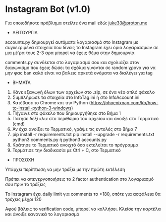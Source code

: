 # Instagram Bot (v1.0)

Για οποιοδήποτε πρόβλημα στείλτε ένα mail εδώ: juke33@proton.me

- ΛΕΙΤΟΥΡΓΙΑ

accounts.py
δημιουργεί αυτόματα λογαριασμό στο Instagram με συγκεκριμένα στοιχεία που δίνεις
το Instagram έχει όριο λογαριασμών σε μια μέ΄ρα τους 2-3 αρα μπορεί να έχεις θέμα στην δημιουργία

comments.py
συνδέεται στο λογαριασμό σου και σχολιάζει στον διαγωνισμό που έχεις δώσει
τα σχόλια γίνονται σε random χρόνο για να μην φας ban
καλό είναι να βαλεις αρκετά ονόματα να διαλέγει για tag

- ΒΗΜΑΤΑ
1. Κάνε εξαγωγή όλων των αρχείων στο .zip, σε ένα νέο απλό φάκελο
2. Συμπλήρωσε τα στοιχεία στο InfoTag.ini ή στο InfoAccount.ini
3. Κατέβασε το Chrome και την Python (https://phoenixnap.com/kb/how-to-install-python-3-windows)
4. Πήγαινε στο φάκελο που δημιουργήθηκε στο Βήμα 1
5. Πάτησε δεξί κλικ στο περιθώριο του αρχείου και άνοιξέ στο Τερματικό (cmd)
6. Άν έχει ανοίξει το Τερματικό, γράψε τις εντολές στο Βήμα 7
7.  pip install -r requirements.txt
    pip install --upgrade -r requirements.txt
    python3 comments.py ή python3 accounts.py
8. Κράτησε το Τερματικό ανοιχτό όσο εκτελείται το πρόγραμμα
9. Τερμάτισε την διαδικασία με Ctrl + C, στο Τερματικό

- ΠΡΟΣΟΧΗ

Υπάρχει περίπτωση να μην τρέξει με την πρώτη εκτέλεση

Πρέπει να απενεργοποιήσεις το 2 factor authentication στο λογαριασμό σου πριν το τρέξεις

Το Instagram έχει daily limit για comments τα >180, οπότε για ασφάλεια θα τρέχεις μέχρι 120

Αφού βάλεις το verification code, μπορεί να κολλήσει. Κλείσε την καρτέλα και άνοιξε κανονικά το λογαριασμό
